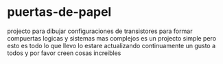 # puertas-de-papel
projecto para dibujar configuraciones de transistores para formar compuertas logicas y sistemas mas complejos
es un projecto simple pero esto es todo lo que llevo lo estare actualizando continuamente
un gusto a todos y por favor creen cosas increibles
